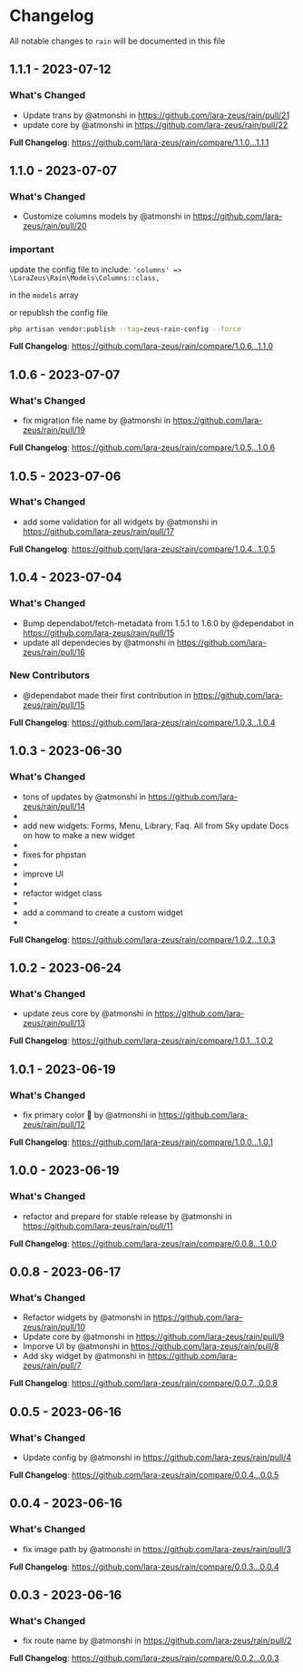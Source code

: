 # Changelog

All notable changes to `rain` will be documented in this file

## 1.1.1 - 2023-07-12

### What's Changed

- Update trans by @atmonshi in https://github.com/lara-zeus/rain/pull/21
- update core by @atmonshi in https://github.com/lara-zeus/rain/pull/22

**Full Changelog**: https://github.com/lara-zeus/rain/compare/1.1.0...1.1.1

## 1.1.0 - 2023-07-07

### What's Changed

- Customize columns models by @atmonshi in https://github.com/lara-zeus/rain/pull/20

### important

update the config file to include:
`'columns' => \LaraZeus\Rain\Models\Columns::class,`

in the `models` array

or republish the config file

```bash
php artisan vendor:publish --tag=zeus-rain-config --force


```
**Full Changelog**: https://github.com/lara-zeus/rain/compare/1.0.6...1.1.0

## 1.0.6 - 2023-07-07

### What's Changed

- fix migration file name by @atmonshi in https://github.com/lara-zeus/rain/pull/19

**Full Changelog**: https://github.com/lara-zeus/rain/compare/1.0.5...1.0.6

## 1.0.5 - 2023-07-06

### What's Changed

- add some validation for all widgets by @atmonshi in https://github.com/lara-zeus/rain/pull/17

**Full Changelog**: https://github.com/lara-zeus/rain/compare/1.0.4...1.0.5

## 1.0.4 - 2023-07-04

### What's Changed

- Bump dependabot/fetch-metadata from 1.5.1 to 1.6.0 by @dependabot in https://github.com/lara-zeus/rain/pull/15
- update all dependecies by @atmonshi in https://github.com/lara-zeus/rain/pull/16

### New Contributors

- @dependabot made their first contribution in https://github.com/lara-zeus/rain/pull/15

**Full Changelog**: https://github.com/lara-zeus/rain/compare/1.0.3...1.0.4

## 1.0.3 - 2023-06-30

### What's Changed

- tons of updates by @atmonshi in https://github.com/lara-zeus/rain/pull/14
- 
- add new widgets: Forms, Menu, Library, Faq. All from Sky update Docs on how to make a new widget
- 
- fixes for phpstan
- 
- improve UI
- 
- refactor widget class
- 
- add a command to create a custom widget
- 

**Full Changelog**: https://github.com/lara-zeus/rain/compare/1.0.2...1.0.3

## 1.0.2 - 2023-06-24

### What's Changed

- update zeus core by @atmonshi in https://github.com/lara-zeus/rain/pull/13

**Full Changelog**: https://github.com/lara-zeus/rain/compare/1.0.1...1.0.2

## 1.0.1 - 2023-06-19

### What's Changed

- fix primary color 🦩 by @atmonshi in https://github.com/lara-zeus/rain/pull/12

**Full Changelog**: https://github.com/lara-zeus/rain/compare/1.0.0...1.0.1

## 1.0.0 - 2023-06-19

### What's Changed

- refactor and prepare for stable release by @atmonshi in https://github.com/lara-zeus/rain/pull/11

**Full Changelog**: https://github.com/lara-zeus/rain/compare/0.0.8...1.0.0

## 0.0.8 - 2023-06-17

### What's Changed

- Refactor widgets by @atmonshi in https://github.com/lara-zeus/rain/pull/10
- Update core by @atmonshi in https://github.com/lara-zeus/rain/pull/9
- Imporve UI by @atmonshi in https://github.com/lara-zeus/rain/pull/8
- Add sky widget by @atmonshi in https://github.com/lara-zeus/rain/pull/7

**Full Changelog**: https://github.com/lara-zeus/rain/compare/0.0.7...0.0.8

## 0.0.5 - 2023-06-16

### What's Changed

- Update config by @atmonshi in https://github.com/lara-zeus/rain/pull/4

**Full Changelog**: https://github.com/lara-zeus/rain/compare/0.0.4...0.0.5

## 0.0.4 - 2023-06-16

### What's Changed

- fix image path by @atmonshi in https://github.com/lara-zeus/rain/pull/3

**Full Changelog**: https://github.com/lara-zeus/rain/compare/0.0.3...0.0.4

## 0.0.3 - 2023-06-16

### What's Changed

- fix route name by @atmonshi in https://github.com/lara-zeus/rain/pull/2

**Full Changelog**: https://github.com/lara-zeus/rain/compare/0.0.2...0.0.3

